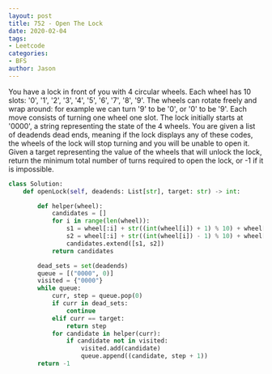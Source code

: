 ```yaml
---
layout: post
title: 752 - Open The Lock
date: 2020-02-04
tags:
- Leetcode
categories:
- BFS
author: Jason
---
```

You have a lock in front of you with 4 circular wheels. Each wheel has 10 slots: '0', '1', '2', '3', '4', '5', '6', '7', '8', '9'. The wheels can rotate freely and wrap around: for example we can turn '9' to be '0', or '0' to be '9'. Each move consists of turning one wheel one slot. The lock initially starts at '0000', a string representing the state of the 4 wheels. You are given a list of deadends dead ends, meaning if the lock displays any of these codes, the wheels of the lock will stop turning and you will be unable to open it. Given a target representing the value of the wheels that will unlock the lock, return the minimum total number of turns required to open the lock, or -1 if it is impossible.

```python
class Solution:
    def openLock(self, deadends: List[str], target: str) -> int:

        def helper(wheel):
            candidates = []
            for i in range(len(wheel)):
                s1 = wheel[:i] + str((int(wheel[i]) + 1) % 10) + wheel[i + 1:]
                s2 = wheel[:i] + str((int(wheel[i]) - 1) % 10) + wheel[i + 1:]
                candidates.extend([s1, s2])
            return candidates

        dead_sets = set(deadends)
        queue = [("0000", 0)]
        visited = {"0000"}
        while queue:
            curr, step = queue.pop(0)
            if curr in dead_sets:
                continue
            elif curr == target:
                return step
            for candidate in helper(curr):
                if candidate not in visited:
                    visited.add(candidate)
                    queue.append((candidate, step + 1))
        return -1
```
